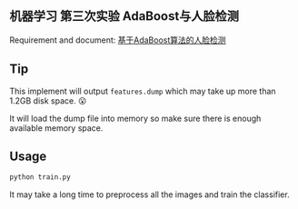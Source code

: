 ## 机器学习 第三次实验 AdaBoost与人脸检测

Requirement and document: [基于AdaBoost算法的人脸检测](https://www.zybuluo.com/liushiya/note/1305548)

## Tip

This implement will output `features.dump` which may take up more than 1.2GB disk space. :open_mouth:

It will load the dump file into memory so make sure there is enough available memory space.

## Usage

```python
python train.py
```

It may take a long time to preprocess all the images and train the classifier.